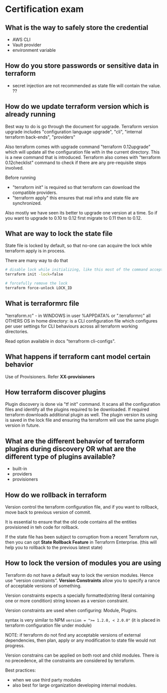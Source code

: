 # Certification exam

## What is the way to safely store the credential

- AWS CLI
- Vault provider
- environment variable

## How do you store passwords or sensitive data in terraform

- secret injection are not recommended as state file will contain the value.
??

## How do we update terraform version which is already running

Best way to do is go through the document for upgrade. Terraform version upgrade includes "configuration language upgrade", "cli", "internal terraform back-ends", "providers"

Also terraform comes with upgrade command "terraform 0.12upgrade" which will update all the configuration file with in the current directory. This is a new command that is introduced. Terraform also comes with "terraform 0.12checklist" command to check if there are any pre-requisite steps involved.

Before running

- "terraform init" is required so that terraform can download the compatible providers.
- "terraform apply" this ensures that real infra and state file are synchronized.

Also mostly we have seen its better to upgrade one version at a time. So if you want to upgrade to 0.10 to 0.12 first migrate to 0.11 then to 0.12.

## What are way to lock the state file

State file is locked by default, so that no-one can acquire the lock while terraform apply is in process.

There are many way to do that

```sh
# disable lock while initializing, like this most of the command accept this flag
terraform init -lock=false

# forcefully remove the lock 
terraform force-unlock LOCK_ID
```

## What is terraformrc file

"terraform.rc" - in WINDOWS in user %APPDATA% or ".terraformrc" all OTHERS OS in home directory: is a CLI configuration file which configures per user settings for CLI behaviours across all terraform working directories.

Read option available in docs "terrafrorm cli-configs".

## What happens if terraform cant model certain behavior

Use of Provisioners. Refer **XX-provisioners**

## How terraform discover plugins

Plugin discovery is done via "tf init" command. It scans all the configuration files and identify all the plugins required to be downloaded. If required terraform downloads additional plugin as well. The plugin version its using is saved in the lock file and ensuring tha terraform will use the same plugin version in future.

## What are the different behavior of terraform plugins during discovery OR what are the different type of plugins available?

- built-in
- providers
- provisioners

## How do we rollback in terraform

Version control the terraform configuration file, and if you want to rollback, move back to previous version of commit.

It is essential to ensure that the old code contains all the entities provisioned in teh code for rollback.

If the state file has been subject to corruption from a recent Terraform run, then you can opt **State Rollback Feature** in Terraform Enterprise. (this will help you to rollback to the previous latest state)

## How to lock the version of modules you are using

Terraform do not have a default way to lock the version modules. Hence use "version constraints". **Version Constraints** allow you to specify a rance of acceptable versions of something.

Version constraints expects a specially formatted(string literal containing one or more condition) string known as a version constraint.

Version constraints are used when configuring: Module, Plugins.

syntax is very similar to NPM `version = ">= 1.2.0, < 2.0.0"` (it is placed in terraform configuration file under module)

NOTE: if terraform do not find any acceptable versions of external dependencies, then plan, apply or any modification to state file would not progress.

Version constrains can be applied on both root and child modules. There is no precedence, all the constraints are considered by terraform.

Best practices:

- when we use third party modules
- also best for large organization developing internal modules.

